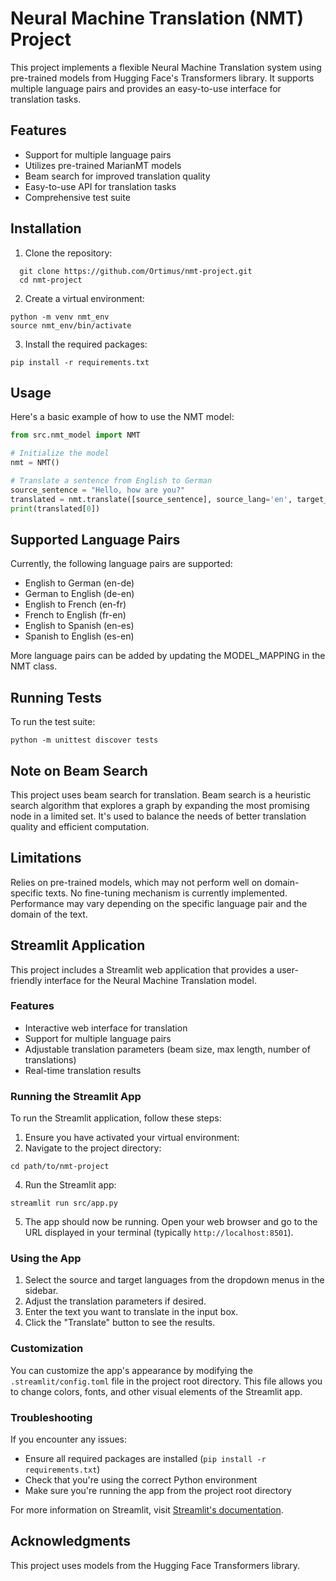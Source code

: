 # Neural Machine Translation (NMT) Project

This project implements a flexible Neural Machine Translation system using pre-trained models from Hugging Face's Transformers library. It supports multiple language pairs and provides an easy-to-use interface for translation tasks.

## Features

- Support for multiple language pairs
- Utilizes pre-trained MarianMT models
- Beam search for improved translation quality
- Easy-to-use API for translation tasks
- Comprehensive test suite

## Installation

1. Clone the repository:
```
  git clone https://github.com/Ortimus/nmt-project.git
  cd nmt-project
```

2. Create a virtual environment:
```
python -m venv nmt_env
source nmt_env/bin/activate 
```
3. Install the required packages:
```
pip install -r requirements.txt
```

## Usage

Here's a basic example of how to use the NMT model:

```python
from src.nmt_model import NMT

# Initialize the model
nmt = NMT()

# Translate a sentence from English to German
source_sentence = "Hello, how are you?"
translated = nmt.translate([source_sentence], source_lang='en', target_lang='de')
print(translated[0])
```

## Supported Language Pairs
Currently, the following language pairs are supported:

- English to German (en-de)
- German to English (de-en)
- English to French (en-fr)
- French to English (fr-en)
- English to Spanish (en-es)
- Spanish to English (es-en)

More language pairs can be added by updating the MODEL_MAPPING in the NMT class.

## Running Tests
To run the test suite:

```
python -m unittest discover tests
```

## Note on Beam Search
This project uses beam search for translation. Beam search is a heuristic search algorithm that explores a graph by expanding the most promising node in a limited set. It's used to balance the needs of better translation quality and efficient computation.

## Limitations

Relies on pre-trained models, which may not perform well on domain-specific texts.
No fine-tuning mechanism is currently implemented.
Performance may vary depending on the specific language pair and the domain of the text.



## Streamlit Application

This project includes a Streamlit web application that provides a user-friendly interface for the Neural Machine Translation model.

### Features

- Interactive web interface for translation
- Support for multiple language pairs
- Adjustable translation parameters (beam size, max length, number of translations)
- Real-time translation results

### Running the Streamlit App

To run the Streamlit application, follow these steps:

1. Ensure you have activated your virtual environment:
2. Navigate to the project directory:
```
cd path/to/nmt-project
```
4. Run the Streamlit app:
```
streamlit run src/app.py
```
5. The app should now be running. Open your web browser and go to the URL displayed in your terminal (typically `http://localhost:8501`).

### Using the App

1. Select the source and target languages from the dropdown menus in the sidebar.
2. Adjust the translation parameters if desired.
3. Enter the text you want to translate in the input box.
4. Click the "Translate" button to see the results.

### Customization

You can customize the app's appearance by modifying the `.streamlit/config.toml` file in the project root directory. This file allows you to change colors, fonts, and other visual elements of the Streamlit app.

### Troubleshooting

If you encounter any issues:
- Ensure all required packages are installed (`pip install -r requirements.txt`)
- Check that you're using the correct Python environment
- Make sure you're running the app from the project root directory

For more information on Streamlit, visit [Streamlit's documentation](https://docs.streamlit.io/).




## Acknowledgments

This project uses models from the Hugging Face Transformers library.